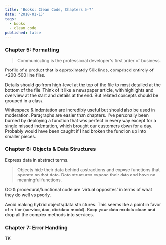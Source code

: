 ```yaml
---
title: 'Books: Clean Code, Chapters 5-?'
date: '2018-01-15'
tags:
  - books
  - clean code
published: false
---
```


### Chapter 5: Formatting

> Communicating is the professional developer's first order of business.

Profile of a product that is approximately 50k lines, comprised entirely of <200-500 line files.

Details should go from high-level at the top of the file to most detailed at the bottom of the file. Think of it like a newspaper article, with highlights and overview at the start and details at the end. But related concepts should be grouped in a class.

Whitespace & indentation are incredibly useful but should also be used in moderation. Paragraphs are easier than chapters. I've personally been burned by deploying a function that was perfect in every way except for a single missed indentation, which brought our customers down for a day. Probably would have been caught if I had broken the function up into smaller pieces.

### Chapter 6: Objects & Data Structures

Express data in abstract terms.

> Objects hide their data behind abstractions and expose functions that operate on that data. Data structures expose their data and have no meaningful functions.

OO & procedural/functional code are 'virtual opposites' in terms of what they do well vs poorly.

Avoid making hybrid objects/data structures. This seems like a point in favor of n-tier (service, dao, dto/data model). Keep your data models clean and drop all the complex methods into services.

### Chapter 7: Error Handling

TK

